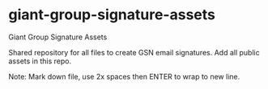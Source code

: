 # giant-group-signature-assets
Giant Group Signature Assets

Shared repository for all files to create GSN email signatures. Add all public assets in this repo.  
  
Note: Mark down file, use 2x spaces then ENTER to wrap to new line.
